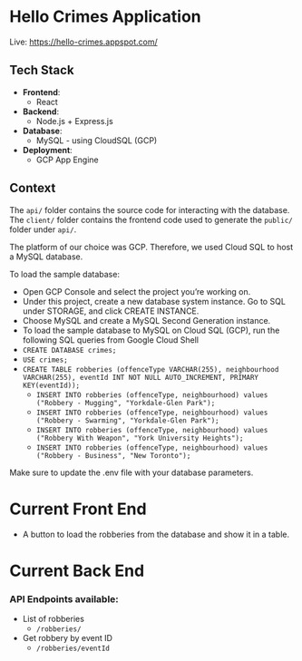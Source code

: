 # Hello Crimes Application

Live: https://hello-crimes.appspot.com/

## Tech Stack
- **Frontend**:
    - React
- **Backend**:
    - Node.js + Express.js
- **Database**:
    - MySQL - using CloudSQL (GCP)
- **Deployment**:
    - GCP App Engine

## Context

The `api/` folder contains the source code for interacting with the database. The `client/` folder contains the frontend code used to generate the `public/` folder under `api/`.

The platform of our choice was GCP. Therefore, we used Cloud SQL to host a MySQL database.

To load the sample database:
- Open GCP Console and select the project you’re working on.
- Under this project, create a new database system instance. Go to SQL under STORAGE, and click CREATE INSTANCE.
- Choose MySQL and create a MySQL Second Generation instance.
- To load the sample database to MySQL on Cloud SQL (GCP), run the following SQL queries from Google Cloud Shell
- `CREATE DATABASE crimes;`
- `USE crimes;`
- `CREATE TABLE robberies (offenceType VARCHAR(255), neighbourhood VARCHAR(255), eventId INT NOT NULL AUTO_INCREMENT, PRIMARY KEY(eventId));`
    - `INSERT INTO robberies (offenceType, neighbourhood) values ("Robbery - Mugging", "Yorkdale-Glen Park");`
    - `INSERT INTO robberies (offenceType, neighbourhood) values ("Robbery - Swarming", "Yorkdale-Glen Park");`
    - `INSERT INTO robberies (offenceType, neighbourhood) values ("Robbery With Weapon", "York University Heights");`
    - `INSERT INTO robberies (offenceType, neighbourhood) values ("Robbery - Business", "New Toronto");`

Make sure to update the .env file with your database parameters.

# Current Front End
- A button to load the robberies from the database and show it in a table.

# Current Back End

### API Endpoints available:
- List of robberies
    - `/robberies/`
- Get robbery by event ID
    - `/robberies/eventId`
